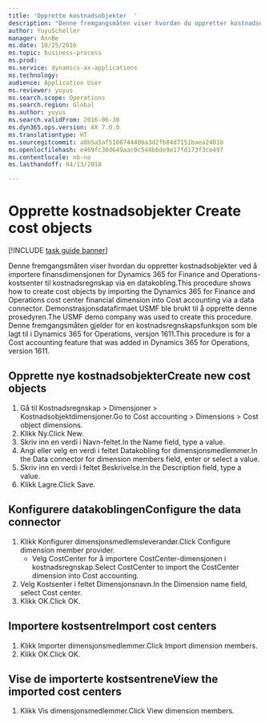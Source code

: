 ```yaml
--- 
title: 'Opprette kostnadsobjekter  '
description: "Denne fremgangsmåten viser hvordan du oppretter kostnadsobjekter ved å importere finansdimensjonen for Dynamics 365 for Finance and Operations-kostsenter til kostnadsregnskap via en datakobling."
author: YuyuScheller
manager: AnnBe
ms.date: 10/25/2016
ms.topic: business-process
ms.prod: 
ms.service: dynamics-ax-applications
ms.technology: 
audience: Application User
ms.reviewer: yuyus
ms.search.scope: Operations
ms.search.region: Global
ms.author: yuyus
ms.search.validFrom: 2016-06-30
ms.dyn365.ops.version: AX 7.0.0
ms.translationtype: HT
ms.sourcegitcommit: a8b5a5af5108744406a3d2fb84d7151baea2481b
ms.openlocfilehash: e469fc30d649aac0c544b6de9e17fd173f3ce497
ms.contentlocale: nb-no
ms.lasthandoff: 04/13/2018

---
```

# <a name="create-cost-objects"></a><span data-ttu-id="03304-103">Opprette kostnadsobjekter  </span><span class="sxs-lookup"><span data-stu-id="03304-103">Create cost objects</span></span> 

[!INCLUDE [task guide banner](../../includes/task-guide-banner.md)]

<span data-ttu-id="03304-104">Denne fremgangsmåten viser hvordan du oppretter kostnadsobjekter ved å importere finansdimensjonen for Dynamics 365 for Finance and Operations-kostsenter til kostnadsregnskap via en datakobling.</span><span class="sxs-lookup"><span data-stu-id="03304-104">This procedure shows how to create cost objects by importing the Dynamics 365 for Finance and Operations cost center financial dimension into Cost accounting via a data connector.</span></span> <span data-ttu-id="03304-105">Demonstrasjonsdatafirmaet USMF ble brukt til å opprette denne prosedyren.</span><span class="sxs-lookup"><span data-stu-id="03304-105">The USMF demo company was used to create this procedure.</span></span> <span data-ttu-id="03304-106">Denne fremgangsmåten gjelder for en kostnadsregnskapsfunksjon som ble lagt til i Dynamics 365 for Operations, versjon 1611.</span><span class="sxs-lookup"><span data-stu-id="03304-106">This procedure is for a Cost accounting feature that was added in Dynamics 365 for Operations, version 1611.</span></span>


## <a name="create-new-cost-objects"></a><span data-ttu-id="03304-107">Opprette nye kostnadsobjekter</span><span class="sxs-lookup"><span data-stu-id="03304-107">Create new cost objects</span></span>
1. <span data-ttu-id="03304-108">Gå til Kostnadsregnskap > Dimensjoner > Kostnadsobjektdimensjoner.</span><span class="sxs-lookup"><span data-stu-id="03304-108">Go to Cost accounting > Dimensions > Cost object dimensions.</span></span>
2. <span data-ttu-id="03304-109">Klikk Ny.</span><span class="sxs-lookup"><span data-stu-id="03304-109">Click New.</span></span>
3. <span data-ttu-id="03304-110">Skriv inn en verdi i Navn-feltet.</span><span class="sxs-lookup"><span data-stu-id="03304-110">In the Name field, type a value.</span></span>
4. <span data-ttu-id="03304-111">Angi eller velg en verdi i feltet Datakobling for dimensjonsmedlemmer.</span><span class="sxs-lookup"><span data-stu-id="03304-111">In the Data connector for dimension members field, enter or select a value.</span></span>
5. <span data-ttu-id="03304-112">Skriv inn en verdi i feltet Beskrivelse.</span><span class="sxs-lookup"><span data-stu-id="03304-112">In the Description field, type a value.</span></span>
6. <span data-ttu-id="03304-113">Klikk Lagre.</span><span class="sxs-lookup"><span data-stu-id="03304-113">Click Save.</span></span>

## <a name="configure-the-data-connector"></a><span data-ttu-id="03304-114">Konfigurere datakoblingen</span><span class="sxs-lookup"><span data-stu-id="03304-114">Configure the data connector</span></span>
1. <span data-ttu-id="03304-115">Klikk Konfigurer dimensjonsmedlemsleverandør.</span><span class="sxs-lookup"><span data-stu-id="03304-115">Click Configure dimension member provider.</span></span>
    * <span data-ttu-id="03304-116">Velg CostCenter for å importere CostCenter-dimensjonen i kostnadsregnskap.</span><span class="sxs-lookup"><span data-stu-id="03304-116">Select CostCenter to import the CostCenter dimension into Cost accounting.</span></span>  
2. <span data-ttu-id="03304-117">Velg Kostsenter i feltet Dimensjonsnavn.</span><span class="sxs-lookup"><span data-stu-id="03304-117">In the Dimension name field, select Cost center.</span></span>
3. <span data-ttu-id="03304-118">Klikk OK.</span><span class="sxs-lookup"><span data-stu-id="03304-118">Click OK.</span></span>

## <a name="import-cost-centers"></a><span data-ttu-id="03304-119">Importere kostsentre</span><span class="sxs-lookup"><span data-stu-id="03304-119">Import cost centers</span></span>
1. <span data-ttu-id="03304-120">Klikk Importer dimensjonsmedlemmer.</span><span class="sxs-lookup"><span data-stu-id="03304-120">Click Import dimension members.</span></span>
2. <span data-ttu-id="03304-121">Klikk OK.</span><span class="sxs-lookup"><span data-stu-id="03304-121">Click OK.</span></span>

## <a name="view-the-imported-cost-centers"></a><span data-ttu-id="03304-122">Vise de importerte kostsentrene</span><span class="sxs-lookup"><span data-stu-id="03304-122">View the imported cost centers</span></span>
1. <span data-ttu-id="03304-123">Klikk Vis dimensjonsmedlemmer.</span><span class="sxs-lookup"><span data-stu-id="03304-123">Click View dimension members.</span></span>


